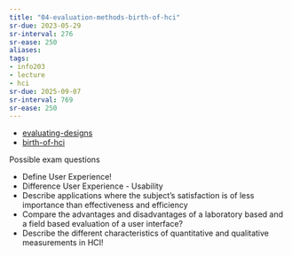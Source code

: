 ```yaml
---
title: "04-evaluation-methods-birth-of-hci"
sr-due: 2023-05-29
sr-interval: 276
sr-ease: 250
aliases: 
tags: 
- info203
- lecture
- hci
sr-due: 2025-09-07
sr-interval: 769
sr-ease: 250
---
```


- [evaluating-designs](notes/evaluating-designs.md)
- [birth-of-hci](notes/birth-of-hci.md)

Possible exam questions
- Define User Experience!
- Difference User Experience - Usability
- Describe applications where the subject’s satisfaction is of less importance than effectiveness and efficiency
- Compare the advantages and disadvantages of a laboratory based and a field based evaluation of a user interface?
- Describe the different characteristics of quantitative and qualitative measurements in HCI!
